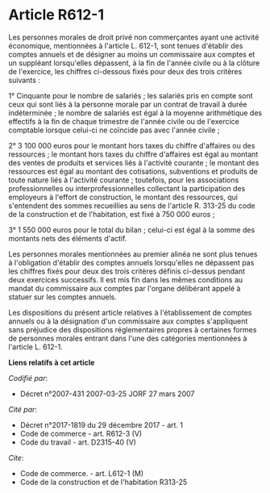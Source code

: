 # Article R612-1

Les personnes morales de droit privé non commerçantes ayant une activité économique, mentionnées à l'article L. 612-1, sont
tenues d'établir des comptes annuels et de désigner au moins un commissaire aux comptes et un suppléant lorsqu'elles
dépassent, à la fin de l'année civile ou à la clôture de l'exercice, les chiffres ci-dessous fixés pour deux des trois
critères suivants :

1° Cinquante pour le nombre de salariés ; les salariés pris en compte sont ceux qui sont liés à la personne morale par un
contrat de travail à durée indéterminée ; le nombre de salariés est égal à la moyenne arithmétique des effectifs à la fin de
chaque trimestre de l'année civile ou de l'exercice comptable lorsque celui-ci ne coïncide pas avec l'année civile ;

2° 3 100 000 euros pour le montant hors taxes du chiffre d'affaires ou des ressources ; le montant hors taxes du chiffre
d'affaires est égal au montant des ventes de produits et services liés à l'activité courante ; le montant des ressources est
égal au montant des cotisations, subventions et produits de toute nature liés à l'activité courante ; toutefois, pour les
associations professionnelles ou interprofessionnelles collectant la participation des employeurs à l'effort de construction,
le montant des ressources, qui s'entendent des sommes recueillies au sens de l'article R. 313-25 du code de la construction
et de l'habitation, est fixé à 750 000 euros ;

3° 1 550 000 euros pour le total du bilan ; celui-ci est égal à la somme des montants nets des éléments d'actif.

Les personnes morales mentionnées au premier alinéa ne sont plus tenues à l'obligation d'établir des comptes annuels
lorsqu'elles ne dépassent pas les chiffres fixés pour deux des trois critères définis ci-dessus pendant deux exercices
successifs. Il est mis fin dans les mêmes conditions au mandat du commissaire aux comptes par l'organe délibérant appelé à
statuer sur les comptes annuels.

Les dispositions du présent article relatives à l'établissement de comptes annuels ou à la désignation d'un commissaire aux
comptes s'appliquent sans préjudice des dispositions réglementaires propres à certaines formes de personnes morales entrant
dans l'une des catégories mentionnées à l'article L. 612-1.

**Liens relatifs à cet article**

_Codifié par_:

  - Décret n°2007-431 2007-03-25 JORF 27 mars 2007

_Cité par_:

  - Décret n°2017-1819 du 29 décembre 2017 - art. 1
  - Code de commerce - art. R612-3 (V)
  - Code du travail - art. D2315-40 (V)

_Cite_:

  - Code de commerce. - art. L612-1 (M)
  - Code de la construction et de l'habitation R313-25
